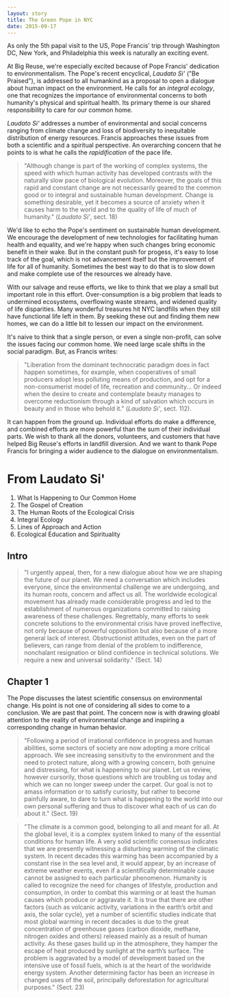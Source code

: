 ```yaml
---
layout: story
title: The Green Pope in NYC
date: 2015-09-17
---
```


As only the 5th papal visit to the US, Pope Francis' trip through Washington DC, New York, and Philadelphia this week is naturally an exciting event. 

At Big Reuse, we're especially excited because of Pope Francis' dedication to environmentalism. The Pope's recent encyclical, *Laudato Si'* ("Be Praised"), is addressed to all humankind as a proposal to open a dialogue about human impact on the environment. He calls for an *integral ecology*, one that recognizes the importance of environmental concerns to both humanity's physical and spiritual health. Its primary theme is our shared responsibility to care for our common home.

*Laudato Si'* addresses a number of environmental and social concerns ranging from climate change and loss of biodiversity to inequitable distribution of energy resources. Francis approaches these issues from both a scientific and a spiritual perspective. An overarching concern that he points to is what he calls the *rapidification* of the pace life. 

> "Although change is part of the working of complex systems, the speed with which human activity has developed contrasts with the naturally slow pace of biological evolution. Moreover, the goals of this rapid and constant change are not necessarily geared to the common good or to integral and sustainable human development. Change is something desirable, yet it becomes a source of anxiety when it causes harm to the world and to the quality of life of much of humanity." (*Laudato Si'*, sect. 18)

We'd like to echo the Pope's sentiment on sustainable human development. We encourage the development of new technologies for facilitating human health and equality, and we're happy when such changes bring economic benefit in their wake. But in the constant push for progess, it's easy to lose track of the goal, which is not advancement itself but the improvement of life for all of humanity. Sometimes the best way to do that is to slow down and make complete use of the resources we already have.

With our salvage and reuse efforts, we like to think that we play a small but important role in this effort. Over-consumption is a big problem that leads to undermined ecosystems, overflowing waste streams, and widened quality of life disparities. Many wonderful treasures hit NYC landfills when they still have functional life left in them. By seeking these out and finding them new homes, we can do a little bit to lessen our impact on the environment.

It's naive to think that a single person, or even a single non-profit, can solve the issues facing our common home. We need large scale shifts in the social paradigm. But, as Francis writes:
  
> "Liberation from the dominant technocratic paradigm does in fact happen sometimes, for example, when cooperatives of small producers adopt less polluting means of production, and opt for a non-consumerist model of life, recreation and community... Or indeed when the desire to create and contemplate beauty manages to overcome reductionism through a kind of salvation which occurs in beauty and in those who behold it." (*Laudato Si'*, sect. 112). 

It can happen from the ground up. Individual efforts do make a difference, and combined efforts are more powerful than the sum of their individual parts. We wish to thank all the donors, volunteers, and customers that have helped Big Reuse's efforts in landfill diversion. And we want to thank Pope Francis for bringing a wider audience to the dialogue on environmentalism.


# From Laudato Si'

1. What Is Happening to Our Common Home
2. The Gospel of Creation
3. The Human Roots of the Ecological Crisis
4. Integral Ecology
5. Lines of Approach and Action
6. Ecological Education and Spirituality 

## Intro

> "I urgently appeal, then, for a new dialogue about how we are shaping the future of our planet. We need a conversation which includes everyone, since the environmental challenge we are undergoing, and its human roots, concern and affect us all. The worldwide ecological movement has already made considerable progress and led to the establishment of numerous organizations committed to raising awareness of these challenges. Regrettably, many efforts to seek concrete solutions to the environmental crisis have proved ineffective, not only because of powerful opposition but also because of a more general lack of interest. Obstructionist attitudes, even on the part of believers, can range from denial of the problem to indifference, nonchalant resignation or blind confidence in technical solutions. We require a new and universal solidarity." (Sect. 14)

## Chapter 1

The Pope discusses the latest scientific consensus on environmental change. His point is not one of considering all sides to come to a conclusion. We are past that point. The concern now is with drawing gloabl attention to the reality of environmental change and inspiring a corresponding change in human behavior.

> "Following a period of irrational confidence in progress and human abilities, some sectors of society are now adopting a more critical approach. We see increasing sensitivity to the environment and the need to protect nature, along with a growing concern, both genuine and distressing, for what is happening to our planet. Let us review, however cursorily, those questions which are troubling us today and which we can no longer sweep under the carpet. Our goal is not to amass information or to satisfy curiosity, but rather to become painfully aware, to dare to turn what is happening to the world into our own personal suffering and thus to discover what each of us can do about it." (Sect. 19)

> "The climate is a common good, belonging to all and meant for all. At the global level, it is a complex system linked to many of the essential conditions for human life. A very solid scientific consensus indicates that we are presently witnessing a disturbing warming of the climatic system. In recent decades this warming has been accompanied by a constant rise in the sea level and, it would appear, by an increase of extreme weather events, even if a scientifically determinable cause cannot be assigned to each particular phenomenon. Humanity is called to recognize the need for changes of lifestyle, production and consumption, in order to combat this warming or at least the human causes which produce or aggravate it. It is true that there are other factors (such as volcanic activity, variations in the earth’s orbit and axis, the solar cycle), yet a number of scientific studies indicate that most global warming in recent decades is due to the great concentration of greenhouse gases (carbon dioxide, methane, nitrogen oxides and others) released mainly as a result of human activity. As these gases build up in the atmosphere, they hamper the escape of heat produced by sunlight at the earth’s surface. The problem is aggravated by a model of development based on the intensive use of fossil fuels, which is at the heart of the worldwide energy system. Another determining factor has been an increase in changed uses of the soil, principally deforestation for agricultural purposes." (Sect. 23)


